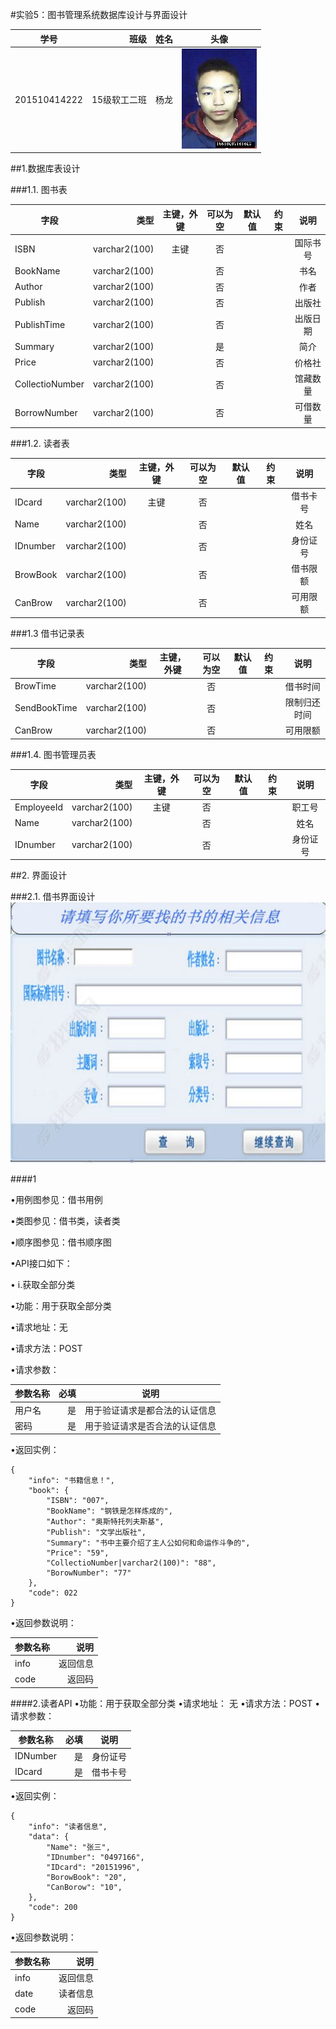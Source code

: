 #实验5：图书管理系统数据库设计与界面设计

|学号        | 班级  |  姓名  |头像|
| --------   | -----:  | :----:  |:----:  |
| 201510414222     | 15级软工二班   |   杨龙     |![flow1](../myself.jpg)|


##1.数据库表设计

###1.1. 图书表

|字段       | 类型  |  主键，外键  |可以为空|默认值|约束|说明|
| --------   | -----:  | :----:  |:----:  |:----:  |:----:  |:----:  |
|ISBN      | varchar2(100)  |  主键  |否 | | |国际书号|
|BookName      | varchar2(100)  |     |否 | | |书名|
|Author      | varchar2(100)  |     |否 | | |作者|
|Publish      | varchar2(100)  |     |否 | | |出版社|
|PublishTime      | varchar2(100)  |     |否 | | |出版日期|
|Summary     | varchar2(100)  |     |是 | | |简介|
|Price      | varchar2(100)  |     |否 | | |价格社|
|CollectioNumber      | varchar2(100)  |     |否 | | |馆藏数量|
|BorrowNumber     | varchar2(100)  |     |否 | | |可借数量|

###1.2. 读者表

|字段       | 类型  |  主键，外键  |可以为空|默认值|约束|说明|
| --------   | -----:  | :----:  |:----:  |:----:  |:----:  |:----:  |
|IDcard      | varchar2(100)  |  主键  |否 | | |借书卡号|
|Name      | varchar2(100)  |     |否 | | |姓名|
|IDnumber     | varchar2(100)  |     |否 | | |身份证号|
|BrowBook     | varchar2(100)  |     |否 | | |借书限额|
|CanBrow      | varchar2(100)  |     |否 | | |可用限额|

###1.3 借书记录表

|字段       | 类型  |  主键，外键  |可以为空|默认值|约束|说明|
| --------   | -----:  | :----:  |:----:  |:----:  |:----:  |:----:  |
|BrowTime    | varchar2(100)  |     |否 | | |借书时间|
|SendBookTime| varchar2(100)  |     |否 | | |限制归还时间|
|CanBrow     | varchar2(100)  |     |否 | | |可用限额|

###1.4. 图书管理员表


|字段       | 类型  |  主键，外键  |可以为空|默认值|约束|说明|
| --------   | -----:  | :----:  |:----:  |:----:  |:----:  |:----:  |
|EmployeeId     | varchar2(100)  |  主键  |否 | | |职工号|
|Name      | varchar2(100)  |     |否 | | |姓名|
|IDnumber     | varchar2(100)  |     |否 | | |身份证号|


##2. 界面设计

###2.1. 借书界面设计
![class](test5.png)

####1

•用例图参见：借书用例


•类图参见：借书类，读者类


•顺序图参见：借书顺序图


•API接口如下：

• i.获取全部分类


•功能：用于获取全部分类


•请求地址：无


•请求方法：POST


•请求参数：

|参数名称      | 必填  |  说明|
| --------   | -----:  | :----:  |
|用户名|是|用于验证请求是都合法的认证信息|
|密码|是|用于验证请求是否合法的认证信息|

 
•返回实例：
``` class
{
    "info": "书籍信息！",
    "book": {
        "ISBN": "007",
        "BookName": "钢铁是怎样炼成的",
        "Author": "奥斯特托列夫斯基",
        "Publish": "文学出版社",
        "Summary": "书中主要介绍了主人公如何和命运作斗争的",
        "Price": "59",
        "CollectioNumber|varchar2(100)": "88",
        "BorowNumber": "77"
    },
    "code": 022
}
```
•返回参数说明：

|参数名称      |   说明|
| --------   | -----:  |
|info|返回信息|
|code|返回码|

####2.读者API
•功能：用于获取全部分类
•请求地址： 无
•请求方法：POST
•请求参数：


|参数名称      | 必填  |  说明|
| --------   | -----:  | :----:  |
|IDNumber|是|身份证号|
|IDcard|是|借书卡号|

•返回实例：
```class
{
    "info": "读者信息",
    "data": {
        "Name": "张三",
        "IDnumber": "0497166",
        "IDcard": "20151996",
        "BorowBook": "20",
        "CanBorow": "10",
    },
    "code": 200
}
```
•返回参数说明：



|参数名称      |   说明|
| --------   | -----:  |
|info|返回信息|
|date|读者信息|
|code|返回码|
